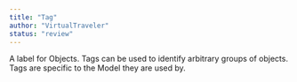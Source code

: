 ```yaml
---
title: "Tag"
author: "VirtualTraveler"
status: "review"
---
```


A label for Objects. Tags can be used to identify arbitrary groups of objects. Tags are specific to the Model they are used by.
